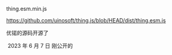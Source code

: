 thing.esm.min.js

https://github.com/uinosoft/thing.js/blob/HEAD/dist/thing.esm.js

优锘的源码开源了

 2023 年 6 月 7 日 刚公开的